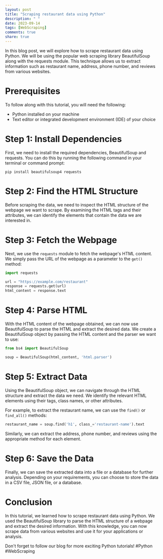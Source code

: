 ```yaml
---
layout: post
title: "Scraping restaurant data using Python"
description: " "
date: 2023-09-14
tags: [WebScraping]
comments: true
share: true
---
```


In this blog post, we will explore how to scrape restaurant data using Python. We will be using the popular web scraping library BeautifulSoup along with the requests module. This technique allows us to extract information such as restaurant name, address, phone number, and reviews from various websites.

# Prerequisites

To follow along with this tutorial, you will need the following:

- Python installed on your machine
- Text editor or integrated development environment (IDE) of your choice

# Step 1: Install Dependencies

First, we need to install the required dependencies, BeautifulSoup and requests. You can do this by running the following command in your terminal or command prompt:

```
pip install beautifulsoup4 requests
```

# Step 2: Find the HTML Structure

Before scraping the data, we need to inspect the HTML structure of the webpage we want to scrape. By examining the HTML tags and their attributes, we can identify the elements that contain the data we are interested in.

# Step 3: Fetch the Webpage

Next, we use the `requests` module to fetch the webpage's HTML content. We simply pass the URL of the webpage as a parameter to the `get()` method:

```python
import requests

url = "https://example.com/restaurant"
response = requests.get(url)
html_content = response.text
```

# Step 4: Parse HTML

With the HTML content of the webpage obtained, we can now use BeautifulSoup to parse the HTML and extract the desired data. We create a BeautifulSoup object by passing the HTML content and the parser we want to use:

```python
from bs4 import BeautifulSoup

soup = BeautifulSoup(html_content, 'html.parser')
```

# Step 5: Extract Data

Using the BeautifulSoup object, we can navigate through the HTML structure and extract the data we need. We identify the relevant HTML elements using their tags, class names, or other attributes.

For example, to extract the restaurant name, we can use the `find()` or `find_all()` methods:

```python
restaurant_name = soup.find('h1', class_='restaurant-name').text
```

Similarly, we can extract the address, phone number, and reviews using the appropriate method for each element.

# Step 6: Save the Data

Finally, we can save the extracted data into a file or a database for further analysis. Depending on your requirements, you can choose to store the data in a CSV file, JSON file, or a database.

# Conclusion

In this tutorial, we learned how to scrape restaurant data using Python. We used the BeautifulSoup library to parse the HTML structure of a webpage and extract the desired information. With this knowledge, you can now scrape data from various websites and use it for your applications or analysis.

Don't forget to follow our blog for more exciting Python tutorials! #Python #WebScraping